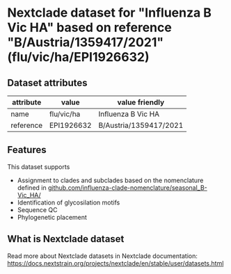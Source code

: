 # Nextclade dataset for "Influenza B Vic HA" based on reference "B/Austria/1359417/2021" (flu/vic/ha/EPI1926632)


## Dataset attributes

| attribute            | value                | value friendly                           |
| -------------------- | -------------------- | ---------------------------------------- |
| name                 | flu/vic/ha           | Influenza B Vic HA                       |
| reference            | EPI1926632           | B/Austria/1359417/2021                   |


## Features
This dataset supports

 * Assignment to clades and subclades based on the nomenclature defined in [github.com/influenza-clade-nomenclature/seasonal_B-Vic_HA/](https://github.com/influenza-clade-nomenclature/seasonal_B-Vic_HA/)
 * Identification of glycosilation motifs
 * Sequence QC
 * Phylogenetic placement

## What is Nextclade dataset

Read more about Nextclade datasets in Nextclade documentation: https://docs.nextstrain.org/projects/nextclade/en/stable/user/datasets.html
